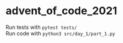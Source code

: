 # advent_of_code_2021

Run tests with `pytest tests/`  
Run code with `python3 src/day_1/part_1.py`
